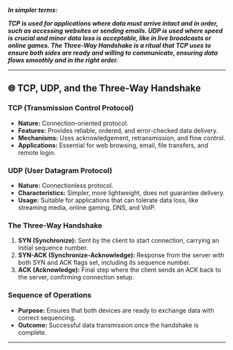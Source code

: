 ***In simpler terms:***

***TCP is used for applications where data must arrive intact and in order, such as accessing websites or sending emails. UDP is used where speed is crucial and minor data loss is acceptable, like in live broadcasts or online games. The Three-Way Handshake is a ritual that TCP uses to ensure both sides are ready and willing to communicate, ensuring data flows smoothly and in the right order.***

---

## 🌐 TCP, UDP, and the Three-Way Handshake

### **TCP (Transmission Control Protocol)**

- **Nature:** Connection-oriented protocol.
- **Features:** Provides reliable, ordered, and error-checked data delivery.
- **Mechanisms:** Uses acknowledgement, retransmission, and flow control.
- **Applications:** Essential for web browsing, email, file transfers, and remote login.

### **UDP (User Datagram Protocol)**

- **Nature:** Connectionless protocol.
- **Characteristics:** Simpler, more lightweight, does not guarantee delivery.
- **Usage:** Suitable for applications that can tolerate data loss, like streaming media, online gaming, DNS, and VoIP.

### **The Three-Way Handshake**

1. **SYN (Synchronize):** Sent by the client to start connection, carrying an initial sequence number.
2. **SYN-ACK (Synchronize-Acknowledge):** Response from the server with both SYN and ACK flags set, including its sequence number.
3. **ACK (Acknowledge):** Final step where the client sends an ACK back to the server, confirming connection setup.

### **Sequence of Operations**

- **Purpose:** Ensures that both devices are ready to exchange data with correct sequencing.
- **Outcome:** Successful data transmission once the handshake is complete.

---
